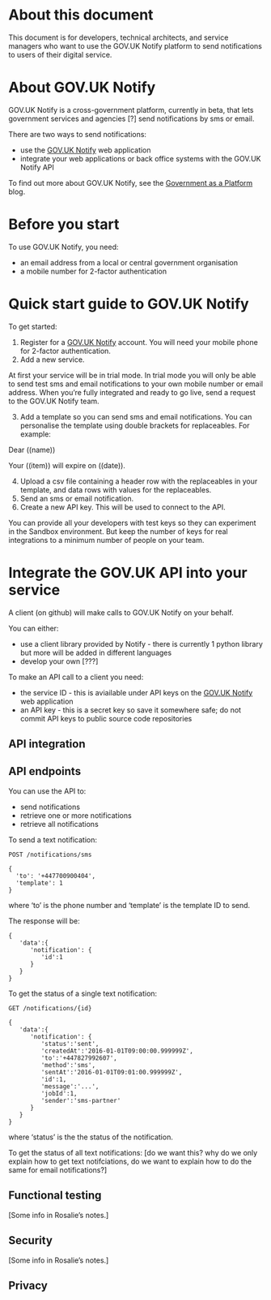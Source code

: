 About this document
==========================
This document is for developers, technical architects, and service managers who want to use the GOV.UK Notify platform to send notifications to users of their digital service.

About GOV.UK Notify
====================
GOV.UK Notify is a cross-government platform, currently in beta, that lets government services and agencies [?] send notifications by sms or email.

There are two ways to send notifications:

* use the [GOV.UK Notify](https://www.notifications.service.gov.uk/) web application
* integrate your web applications or back office systems with the GOV.UK Notify API

To find out more about GOV.UK Notify, see the [Government as a Platform](https://governmentasaplatform.blog.gov.uk/) blog.

Before you start
==================

To use GOV.UK Notify, you need:

* an email address from a local or central government organisation
* a mobile number for 2-factor authentication


Quick start guide to GOV.UK Notify
===================================

To get started:

1. Register for a [GOV.UK Notify](https://www.notifications.service.gov.uk/) account. You will need your mobile phone for 2-factor authentication.
2. Add a new service.

  At first your service will be in trial mode. In trial mode you will only be able to send test sms and email notifications to your own mobile number or email address. When you’re fully integrated and ready to go live, send a request to the GOV.UK Notify team.

3. Add a template so you can send sms and email notifications. You can personalise the template using double brackets for replaceables. For example:

  Dear ((name))

  Your ((item)) will expire on ((date)).

4. Upload a csv file containing a header row with the replaceables in your template, and data rows with values for the replaceables.
5. Send an sms or email notification.
6. Create a new API key. This will be used to connect to the API.

  You can provide all your developers with test keys so they can experiment in the Sandbox environment. But keep the number of keys for real integrations to a minimum number of people on your team.




Integrate the GOV.UK API into your service
============================================

A client (on github) will make calls to GOV.UK Notify on your behalf.

You can either:
* use a client library provided by Notify - there is currently 1 python library but more will be added in different languages
* develop your own [???]

To make an API call to a client you need:
* the service ID - this is aviailable under API keys on the [GOV.UK Notify](https://www.notifications.service.gov.uk/) web application
* an API key - this is a secret key so save it somewhere safe; do not commit API keys to public source code repositories


API integration
------------------


API endpoints
----------------

You can use the API to:
* send notifications
* retrieve one or more notifications
* retrieve all notifications

To send a text notification:
```
POST /notifications/sms
```

```
{
  'to': '+447700900404',
  'template': 1
}
```
where ‘to’ is the phone number and ‘template’ is the template ID to send.

The response will be:
```
{
   'data':{
      'notification': {
         'id':1
      }
   }
}
```
To get the status of a single text notification:
```
GET /notifications/{id}
```

```
{
   'data':{
      'notification': {
         'status':'sent',
         'createdAt':'2016-01-01T09:00:00.999999Z',
         'to':'+447827992607',
         'method':'sms',
         'sentAt':'2016-01-01T09:01:00.999999Z',
         'id':1,
         'message':'...',
         'jobId':1,
         'sender':'sms-partner'
      }
   }
}
```
where ‘status’ is the the status of the notification.


To get the status of all text notifications: [do we want this? why do we only explain how to get text notifciations, do we want to explain how to do the same for email notifications?]




Functional testing
---------------------
[Some info in Rosalie’s notes.]


Security
----------
[Some info in Rosalie’s notes.]

Privacy
--------









